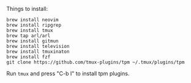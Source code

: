 Things to install:

```
brew install neovim
brew install ripgrep
brew install tmux
brew tap arl/arl
brew install gitmun
brew install television
brew install tmuxinaton
brew install fzf
git clone https://github.com/tmux-plugins/tpm ~/.tmux/plugins/tpm
```

Run `tmux` and press "C-b I" to install tpm plugins.
